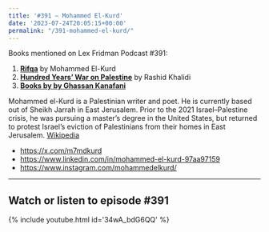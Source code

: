 ```yaml
---
title: '#391 – Mohammed El-Kurd'
date: '2023-07-24T20:05:15+00:00'
permalink: "/391-mohammed-el-kurd/"
---
```


Books mentioned on Lex Fridman Podcast #391:

1. <b><a href="https://amzn.to/44EUYOr" target="_blank" rel="sponsored noopener noreferrer">Rifqa</a></b> by Mohammed El-Kurd
2. <b><a href="https://amzn.to/44Vhmmy" target="_blank" rel="sponsored noopener noreferrer">Hundred Years’ War on Palestine</a></b> by Rashid Khalidi
3. <b><a href="https://amzn.to/3OrHRL3" target="_blank" rel="sponsored noopener noreferrer">Books by by Ghassan Kanafani</a></b>

Mohammed el-Kurd is a Palestinian writer and poet. He is currently based out of Sheikh Jarrah in East Jerusalem. Prior to the 2021 Israel–Palestine crisis, he was pursuing a master’s degree in the United States, but returned to protest Israel’s eviction of Palestinians from their homes in East Jerusalem. <a href="https://en.wikipedia.org/wiki/Mohammed_el-Kurd" target="_blank">Wikipedia</a>

- <a href="https://x.com/m7mdkurd" target="_blank">https://x.com/m7mdkurd</a>
- <a href="https://www.linkedin.com/in/mohammed-el-kurd-97aa97159" target="_blank">https://www.linkedin.com/in/mohammed-el-kurd-97aa97159</a>
- <a href="https://www.instagram.com/mohammedelkurd/" target="_blank">https://www.instagram.com/mohammedelkurd/</a>

- - - - - -

## Watch or listen to episode #391

{% include youtube.html id='34wA_bdG6QQ' %}